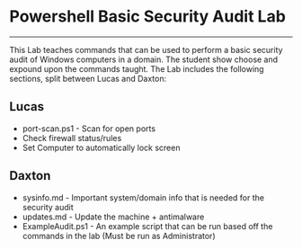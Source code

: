 # Powershell Basic Security Audit Lab
---
This Lab teaches commands that can be used to perform a basic security audit of Windows computers in a domain. The student show choose and expound upon the commands taught.
The Lab includes the following sections, split between Lucas and Daxton:

## Lucas
* port-scan.ps1 - Scan for open ports 
* Check firewall status/rules 
* Set Computer to automatically lock screen

## Daxton
* sysinfo.md - Important system/domain info that is needed for the security audit 
* updates.md - Update the machine + antimalware
* ExampleAudit.ps1 - An example script that can be run based off the commands in the lab (Must be run as Administrator)
